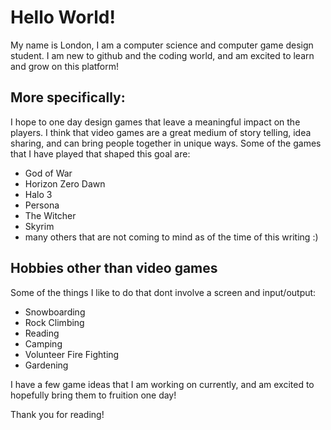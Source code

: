 # Hello World!

My name is London, I am a computer science and computer game design student. I am new to github and the coding world, and am excited to learn and grow on this platform!

## More specifically: 
I hope to one day design games that leave a meaningful impact on the players. I think that video games are a great medium of story telling, idea sharing, and can bring people together in unique ways. Some of the games that I have played that shaped this goal are: 
- God of War
- Horizon Zero Dawn
- Halo 3
- Persona
- The Witcher
- Skyrim
- many others that are not coming to mind as of the time of this writing :)

## Hobbies other than video games 
Some of the things I like to do that dont involve a screen and input/output:
- Snowboarding
- Rock Climbing
- Reading
- Camping
- Volunteer Fire Fighting
- Gardening

I have a few game ideas that I am working on currently, and am excited to hopefully bring them to fruition one day!

Thank you for reading!
